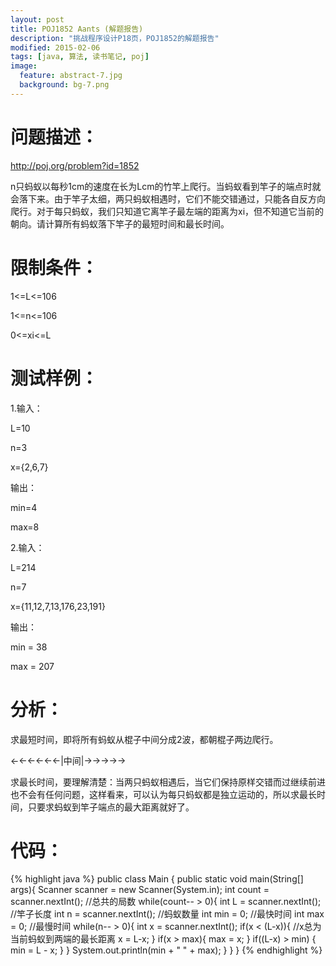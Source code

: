```yaml
---
layout: post
title: POJ1852 Aants (解题报告)
description: "挑战程序设计P18页，POJ1852的解题报告"
modified: 2015-02-06
tags: [java, 算法, 读书笔记, poj]
image:
  feature: abstract-7.jpg
  background: bg-7.png
---
```


# 问题描述：

http://poj.org/problem?id=1852

n只蚂蚁以每秒1cm的速度在长为Lcm的竹竿上爬行。当蚂蚁看到竿子的端点时就会落下来。由于竿子太细，两只蚂蚁相遇时，它们不能交错通过，只能各自反方向爬行。对于每只蚂蚁，我们只知道它离竿子最左端的距离为xi，但不知道它当前的朝向。请计算所有蚂蚁落下竿子的最短时间和最长时间。

# 限制条件：
1<=L<=106

1<=n<=106

0<=xi<=L

# 测试样例：

1.输入：

L=10

n=3

x={2,6,7}

输出：

min=4

max=8

2.输入：

L=214

n=7

x={11,12,7,13,176,23,191}

输出：

min = 38

max = 207

# 分析：

求最短时间，即将所有蚂蚁从棍子中间分成2波，都朝棍子两边爬行。

<-<-<-<-<-<-|中间|->->->->->

求最长时间，要理解清楚：当两只蚂蚁相遇后，当它们保持原样交错而过继续前进也不会有任何问题，这样看来，可以认为每只蚂蚁都是独立运动的，所以求最长时间，只要求蚂蚁到竿子端点的最大距离就好了。

# 代码：
{% highlight java %}
public class Main {
    public static void main(String[] args){
        Scanner scanner = new Scanner(System.in);
        int count = scanner.nextInt(); //总共的局数
        while(count-- > 0){
            int L = scanner.nextInt(); //竿子长度
            int n = scanner.nextInt(); //蚂蚁数量
            int min = 0; //最快时间
            int max = 0; //最慢时间
            while(n-- > 0){
                int x = scanner.nextInt();
                if(x < (L-x)){ //x总为当前蚂蚁到两端的最长距离
                    x = L-x;
                }
                if(x > max){
                    max = x;
                }
                if((L-x) > min) {
                    min = L - x;
                }
            }
            System.out.println(min + " " + max);
        }
    }
}
{% endhighlight %}

